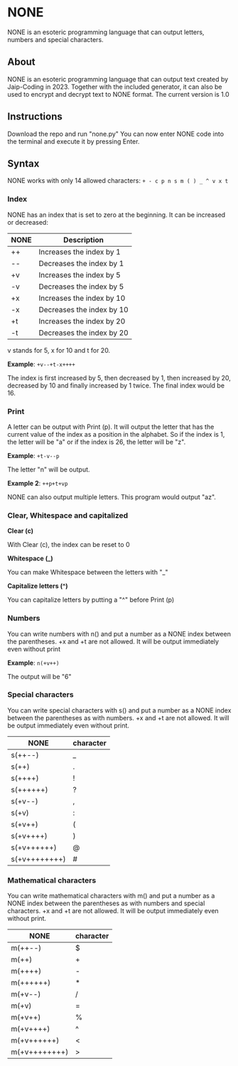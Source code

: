 # NONE
NONE is an esoteric programming language that can output letters, numbers and special characters.

## About
NONE is an esoteric programming language that can output text created by Jaip-Coding in 2023. Together with the included generator, it can also be used to encrypt and decrypt text to NONE format. The current version is 1.0

## Instructions
Download the repo and run "none.py" You can now enter NONE code into the terminal and execute it by pressing Enter.

## Syntax
NONE works with only 14 allowed characters: ```+ - c p n s m ( ) _ ^ v x t```

### Index
NONE has an index that is set to zero at the beginning. It can be increased or decreased:

| NONE | Description |
| ------------- | ------------- |
| ++ | Increases the index by 1 |
| -- | Decreases the index by 1 |
| +v | Increases the index by 5 |
| -v | Decreases the index by 5 |
| +x | Increases the index by 10 |
| -x | Decreases the index by 10 |
| +t | Increases the index by 20 |
| -t | Decreases the index by 20 |

v stands for 5, x for 10 and t for 20.

**Example**: ```+v--+t-x++++``` 

The index is first increased by 5, then decreased by 1, then increased by 20, decreased by 10 and finally increased by 1 twice. The final index would be 16.

### Print
A letter can be output with Print (p). It will output the letter that has the current value of the index as a position in the alphabet. So if the index is 1, the letter will be "a" or if the index is 26, the letter will be "z".

**Example**: ```+t-v--p```

The letter "n" will be output.

**Example 2**: ```++p+t+vp```

NONE can also output multiple letters. This program would output "az".

### Clear, Whitespace and capitalized

**Clear (c)**

With Clear (c), the index can be reset to 0

**Whitespace (_)**

You can make Whitespace between the letters with "_"

**Capitalize letters (^)**

You can capitalize letters by putting a "^" before Print (p)

### Numbers

You can write numbers with n() and put a number as a NONE index between the parentheses. +x and +t are not allowed. It will be output immediately even without print

**Example**: ```n(+v++)```

The output will be "6"

### Special characters

You can write special characters with s() and put a number as a NONE index between the parentheses as with numbers. +x and +t are not allowed. It will be output immediately even without print.

| NONE | character |
| ------------- | ------------- |
| s(++--) | _ |
| s(++) | . |
| s(++++) | ! |
| s(++++++) | ? |
| s(+v--) | , |
| s(+v) | : |
| s(+v++) | ( |
| s(+v++++) | ) |
| s(+v++++++) | @ |
| s(+v++++++++) | # |

### Mathematical characters

You can write mathematical characters with m() and put a number as a NONE index between the parentheses as with numbers and special characters. +x and +t are not allowed. It will be output immediately even without print.

| NONE | character |
| ------------- | ------------- |
| m(++--) | $ |
| m(++) | + |
| m(++++) | - |
| m(++++++) | * |
| m(+v--) | / |
| m(+v) | = |
| m(+v++) | % |
| m(+v++++) | ^ |
| m(+v++++++) | < |
| m(+v++++++++) | > |
